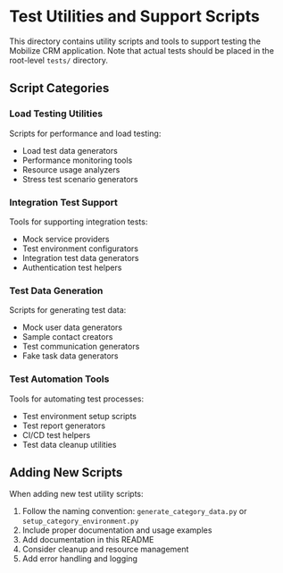 # Test Utilities and Support Scripts

This directory contains utility scripts and tools to support testing the Mobilize CRM application. Note that actual tests should be placed in the root-level `tests/` directory.

## Script Categories

### Load Testing Utilities
Scripts for performance and load testing:
- Load test data generators
- Performance monitoring tools
- Resource usage analyzers
- Stress test scenario generators

### Integration Test Support
Tools for supporting integration tests:
- Mock service providers
- Test environment configurators
- Integration test data generators
- Authentication test helpers

### Test Data Generation
Scripts for generating test data:
- Mock user data generators
- Sample contact creators
- Test communication generators
- Fake task data generators

### Test Automation Tools
Tools for automating test processes:
- Test environment setup scripts
- Test report generators
- CI/CD test helpers
- Test data cleanup utilities

## Adding New Scripts

When adding new test utility scripts:
1. Follow the naming convention: `generate_category_data.py` or `setup_category_environment.py`
2. Include proper documentation and usage examples
3. Add documentation in this README
4. Consider cleanup and resource management
5. Add error handling and logging 